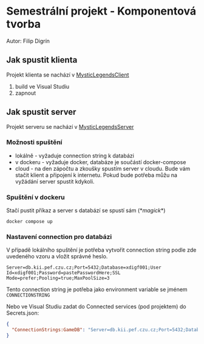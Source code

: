 # Semestrální projekt - Komponentová tvorba
Autor: Filip Digrín

## Jak spustit klienta
Projekt klienta se nachází v [MysticLegendsClient](MysticLegendsClient/)
1. build ve Visual Studiu
2. zapnout

## Jak spustit server
Projekt serveru se nachází v [MysticLegendsServer](MysticLegendsServer/)

### Možnosti spuštění
- lokálně - vyžaduje connection string k databázi
- v dockeru - vyžaduje docker, databáze je součástí docker-compose
- cloud - na den zápočtu a zkoušky spustím server v cloudu. Bude vám stačit klient a připojení k internetu. Pokud bude potřeba můžu na vyžádání server spustit kdykoli.

### Spuštění v dockeru
Stačí pustit příkaz a server s databází se spustí sám (\**magick*\*)
```
docker compose up
```

### Nastavení connection pro databázi
V případě lokálního spuštění je potřeba vytvořit connection string podle zde uvedeného vzoru a vložit správné heslo.

```
Server=db.kii.pef.czu.cz;Port=5432;Database=xdigf001;User Id=xdigf001;Password=pastePasswordHere;SSL Mode=prefer;Pooling=true;MaxPoolSize=3
```

Tento connection string je potřeba jako environment variable se jménem `CONNECTIONSTRING`

Nebo ve Visual Studiu zadat do Connected services (pod projektem) do Secrets.json:

```json
{
  "ConnectionStrings:GameDB": "Server=db.kii.pef.czu.cz;Port=5432;Database=xdigf001;User Id=xdigf001;Password=pastePasswordHere;SSL Mode=prefer;Pooling=true;MaxPoolSize=3"
}
```
